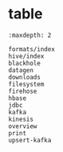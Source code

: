 # table

```{toctree}
:maxdepth: 2

formats/index
hive/index
blackhole
datagen
downloads
filesystem
firehose
hbase
jdbc
kafka
kinesis
overview
print
upsert-kafka
```